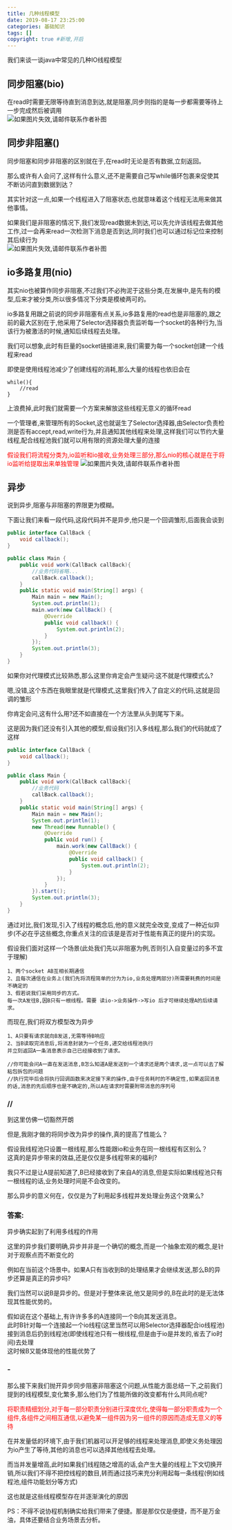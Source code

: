 ```yaml
---
title: 几种线程模型
date: 2019-08-17 23:25:00
categories: 基础知识
tags: []
copyright: true #新增,开启
---
```


我们来谈一谈java中常见的几种IO线程模型
<!--more-->

## 同步阻塞(bio)
在read时需要无限等待直到消息到达,就是阻塞,同步则指的是每一步都需要等待上一步完成然后被调用  
![如果图片失效,请邮件联系作者补图](同步阻塞io.png)

## 同步非阻塞()
同步阻塞和同步非阻塞的区别就在于,在read时无论是否有数据,立刻返回。

那么或许有人会问了,这样有什么意义,还不是需要自己写while循环包裹来促使其不断访问直到数据到达？

其实针对这一点,如果一个线程进入了阻塞状态,也就意味着这个线程无法用来做其他事情。

如果我们是非阻塞的情况下,我们发现read数据未到达,可以先允许该线程去做其他工作,过一会再来read一次检测下消息是否到达,同时我们也可以通过标记位来控制其后续行为  
![如果图片失效,请邮件联系作者补图](同步非阻塞io.png)

## io多路复用(nio)
其实nio也被算作同步非阻塞,不过我们不必拘泥于这些分类,在发展中,是先有的模型,后来才被分类,所以很多情况下分类是模棱两可的。

io多路复用跟之前说的同步非阻塞有点关系,io多路复用的read也是非阻塞的,跟之前的最大区别在于,他采用了Selector选择器负责监听每一个socket的各种行为,当该行为被激活的时候,通知后续线程去处理。

我们可以想象,此时有巨量的socket链接进来,我们需要为每一个socket创建一个线程来read

即使是使用线程池减少了创建线程的消耗,那么大量的线程也依旧会在
```
while(){
    //read
}
```
上浪费掉,此时我们就需要一个方案来解放这些线程无意义的循环read

一个管理者,来管理所有的Socket,这也就诞生了Selector选择器,由Selector负责检测是否有accept,read,write行为,并且通知其他线程来处理,这样我们可以节约大量线程,配合线程池我们就可以用有限的资源处理大量的连接

<font color=red>假设我们将流程分类为,io监听和io接收,业务处理三部分,那么nio的核心就是在于将io监听给提取出来单独管理</font>
![如果图片失效,请邮件联系作者补图](io多路复用.png)

## 异步
说到异步,阻塞与非阻塞的界限更为模糊。

下面让我们来看一段代码,这段代码并不是异步,他只是一个回调雏形,后面我会谈到
```java
public interface CallBack {
    void callback();
}

public class Main {
    public void work(CallBack callBack){
        //业务代码省略...
        callBack.callback();
    }
    public static void main(String[] args) {
        Main main = new Main();
        System.out.println(1);
        main.work(new CallBack() {
            @Override
            public void callback() {
                System.out.println(2);
            }
        });
        System.out.println(3);
    }
}
```
如果你对代理模式比较熟悉,那么这里你肯定会产生疑问:这不就是代理模式么?

嗯,没错,这个东西在我眼里就是代理模式,这里我们传入了自定义的代码,这就是回调的雏形

你肯定会问,这有什么用?还不如直接在一个方法里从头到尾写下来。

这是因为我们还没有引入其他的模型,假设我们引入多线程,那么我们的代码就成了这样
```java
public interface CallBack {
    void callback();
}

public class Main {
    public void work(CallBack callBack){
        //业务代码
        callBack.callback();
    }
    public static void main(String[] args) {
        Main main = new Main();
        System.out.println(1);
        new Thread(new Runnable() {
            @Override
            public void run() {
                main.work(new CallBack() {
                    @Override
                    public void callback() {
                        System.out.println(2);
                    }
                });
            }
        }).start();
        System.out.println(3);
    }
}
```
通过对比,我们发现,引入了线程的概念后,他的意义就完全改变,变成了一种近似异步(不必在乎这些概念,你重点关注的应该是是否对于性能有真正的提升)的实现。

假设我们面对这样一个场景(此处我们先以非阻塞为例,否则引入自变量过的多不宜于理解)
```
1、两个socket AB互相长期通信
2、且每次通信在业务上(我们先将流程简单的分为为io,业务处理两部分)所需要耗费的时间是不确定的
3、假若说我们采用同步的方式。
每一次A发往B,因B只有一根线程。需要 读io->业务操作->写io 后才可继续处理A的后续请求。
```

而现在,我们将双方模型改为异步
```
1、A只要有请求就向B发送,无需等待B响应
2、当B读取完消息后,将消息封装为一个任务,递交给线程池执行
并立刻返回A一条消息表示自己已经接收到了请求。

//你可能会问A一直在发送消息,B怎么知道A是发送到一个请求还是两个请求,这一点可以去了解粘包拆包的问题
//执行完毕后会将执行回调函数来决定接下来的操作,由于任务耗时的不确定性,如果返回消息的话,消息的先后顺序也是不确定的,所以A在请求时需要附带消息的序列号
```

### //

到这里仿佛一切豁然开朗

但是,我刚才做的将同步改为异步的操作,真的提高了性能么？

假设我线程池只设置一根线程,那么性能跟io和业务在同一根线程有区别么？  
这真的是异步带来的效益,还是仅仅是多线程带来的福利?

我只不过是让A提前知道了,B已经接收到了来自A的消息,但是实际如果线程池只有一根线程的话,业务处理时间是不会改变的。  

那么异步的意义何在，仅仅是为了利用起多线程并发处理业务这个效果么?



### 答案:  
异步确实起到了利用多线程的作用  

这里的异步我们要明确,异步并非是一个确切的概念,而是一个抽象宏观的概念,是针对于观察点而不断变化的

例如在当前这个场景中。如果A只有当收到B的处理结果才会继续发送,那么B的异步还算是真正的异步吗?  

我们当然可以说B是异步的。但是对于整体来说,他又是同步的,B在此时的是无法体现其性能优势的。

假如说在这个基础上,有许许多多的A连接同一个B向其发送消息。  
此时B针对每一个连接起一个io线程(这里当然可以用Selector选择器配合io线程池)  
接到消息后扔到线程池(即使线程池只有一根线程,但是由于io是并发的,省去了io时间)去处理  
这时候B又能体现他的性能优势了

### -

那么接下来我们抛开异步同步阻塞非阻塞这个问题,从性能方面总结一下,之前我们提到的线程模型,变化繁多,那么他们为了性能所做的改变都有什么共同点呢?

<font color=red>将职责精细划分,对于每一部分职责分别进行深度优化,使得每一部分职责成为一个组件,各组件之间相互通信,以避免某一组件因为另一组件的原因而造成无意义的等待</font>

在并发量低的环境下,由于我们机器可以开足够的线程来处理消息,即使义务处理因为io产生了等待,其他的消息也可以选择其他线程去处理。  

而当并发量增高,此时如果我们线程随之增高的话,会产生大量的线程上下文切换开销,所以我们不得不把控线程的数目,转而通过技巧来充分利用起每一条线程(例如线程池,组件功能划分等方式)  

这也就是这些线程模型存在并逐渐演化的原因

PS：不得不说协程机制确实给我们带来了便捷。那是那仅仅是便捷，而不是万金油，具体还要结合业务场景去分析。